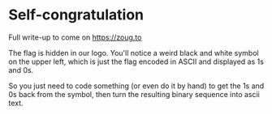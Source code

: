 # Self-congratulation

Full write-up to come on https://zoug.to

The flag is hidden in our logo. You'll notice a weird black and white symbol on the upper left, which is just the flag encoded in ASCII and displayed as 1s and 0s.

So you just need to code something (or even do it by hand) to get the 1s and 0s back from the symbol, then turn the resulting binary sequence into ascii text.

